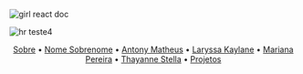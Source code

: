 ![girl react doc](https://user-images.githubusercontent.com/98771718/177056695-6091a165-371a-43c1-8941-16c13e592966.png)

![hr teste4](https://user-images.githubusercontent.com/98771718/177056739-93885350-f858-4f11-b295-fc23721dd9dc.png)

<p align="center">
 <a href="#Sobre">Sobre</a> •
 <a href="#Funcionalidades">Nome Sobrenome</a> •
 <a href="#Modelo-de-Desenvolvimento">Antony Matheus</a> • 
 <a href="#Projeto">Laryssa Kaylane</a> • 
 <a href="#Tecnologias">Mariana Pereira</a> • 
 <a href="#Design">Thayanne Stella</a> • 
 <a href="#Contribuidores">Projetos</a>
</p>
